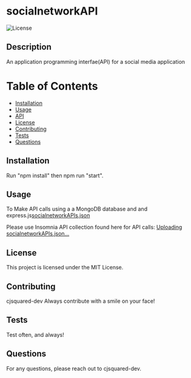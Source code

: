 # socialnetworkAPI


![License](https://img.shields.io/badge/license-MIT-blue.svg)

## Description
An application programming interfae(API) for a social media application


# Table of Contents
* [Installation](#installation)
* [Usage](#usage)
* [API](#api)
* [License](#license)
* [Contributing](#contributing)
* [Tests](#tests)
* [Questions](#questions)

## Installation

Run "npm install" then npm run "start".


## Usage
To Make API calls using a a MongoDB database and and express.js[socialnetworkAPIs.json](https://github.com/user-attachments/files/18152696/socialnetworkAPIs.json)


Please use Insomnia API collection found here for API calls:
[Uploading socialnetworkAPIs.json…]()


## License
This project is licensed under the MIT License.

## Contributing
cjsquared-dev
Always contribute with a smile on your face!

## Tests
Test often, and always!


## Questions
For any questions, please reach out to cjsquared-dev.

